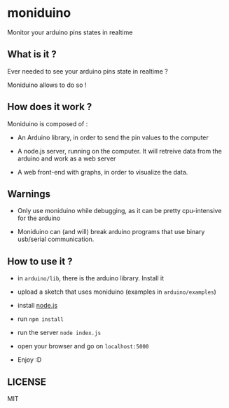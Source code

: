# moniduino
Monitor your arduino pins states in realtime

## What is it ?

Ever needed to see your arduino pins state in realtime ?

Moniduino allows to do so !

## How does it work ?

Moniduino is composed of :

* An Arduino library, in order to send the pin values to the computer

* A node.js server, running on the computer. It will retreive data from the arduino and work as a web server

* A web front-end with graphs, in order to visualize the data.

## Warnings

* Only use moniduino while debugging, as it can be pretty cpu-intensive for the arduino

* Moniduino can (and will) break arduino programs that use binary usb/serial communication.

## How to use it ?

* in `arduino/lib`, there is the arduino library. Install it

* upload a sketch that uses moniduino (examples in `arduino/examples`)

* install [node.js](https://nodejs.org/en/)

* run `npm install`

* run the server `node index.js`

* open your browser and go on `localhost:5000`

* Enjoy :D

## LICENSE

MIT
